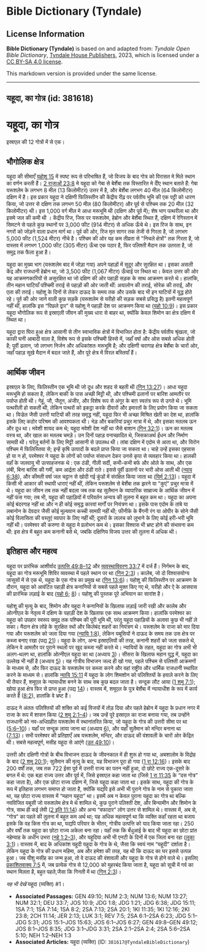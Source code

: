 # Bible Dictionary (Tyndale)

## License Information

**Bible Dictionary (Tyndale)** is based on and adapted from: _Tyndale Open Bible Dictionary_, [Tyndale House Publishers](https://tyndaleopenresources.com/), 2023, which is licensed under a [CC BY-SA 4.0 license](https://creativecommons.org/licenses/by-sa/4.0/legalcode.en).

This markdown version is provided under the same license.



--------------------------------

## यहूदा, का गोत्र (id: 381618)

यहूदा, का गोत्र
===============

इस्राएल की 12 गोत्रों में से एक।

भौगोलिक क्षेत्र
---------------

यहूदा की सीमाएँ [यहोशू 15](https://ref.ly/Josh15:1-Josh15:63) में स्पष्ट रूप से परिभाषित हैं, जो विजय के बाद गोत्र को विरासत मे मिले स्थान का वर्णन करती हैं। [2 राजाओं 23:8](https://ref.ly/2Kgs23:8) मे यहूदा को गेबा से बेर्शेबा तक विस्तारित मे दीेए स्थान बताते हैं: गेबा यरूशलेम के लगभग 8 मील (13 किलोमीटर) उत्तर में है, और बेर्शेबा लगभग 40 मील (64 किलोमीटर) दक्षिण में है। इस प्रकार यहूदा ने दक्षिणी फिलिस्तीन की केंद्रीय रीढ़ पर पर्वतीय भूमि की एक पट्टी को धारण किया, जो उत्तर से दक्षिण तक लगभग 50 मील (80 किलोमीटर) और पूर्व से पश्चिम तक 20 मील (32 किलोमीटर) थी। इस 1,000 वर्ग मील मे आधा मरूभूमि थी (दक्षिण और पूर्व में); शेष भाग पत्थरीला था और इसमे जल की कमी थी । केंद्रीय रिज, जिस पर यरूशलेम, हेब्रोन और बेर्शेबा स्थित हैं, दक्षिण में रेगिस्तान में सिमटने से पहले कुछ स्थानों पर 3,000 फीट (914 मीटर) से अधिक ऊँचे थे। इस रिज के साथ, इन नगरों को जोड़ने वाला प्रधान मार्ग था। पूर्व की ओर, रिज मृत सागर तक तेजी से गिरता है, जो लगभग 5,000 फीट (1,524 मीटर) नीचे है। पश्चिम की ओर यह कम तीव्रता से "निचले क्षेत्रों" तक गिरता है, जो वास्तव में लगभग 1,000 फीट (305 मीटर) ऊँचा एक पठार है, फिर पलिश्ती मैदान तक उतरता है, जो समुद्र तक फैला हुआ है।

यहूदा का मुख्य भाग (यरूशलेम बाद में जोड़ा गया) अपने पहाड़ों में सुदूर और सुरक्षित था। इसका असली केंद्र और राजधानी हेब्रोन था, जो 3,500 फीट (1,067 मीटर) ऊँचाई पर स्थित था। केवल उत्तर की ओर यह आक्रमणकारियों से असुरक्षित था जो दक्षिण की ओर पहाड़ी सड़क के साथ आक्रमण करते थे। हालांकि, तीन महान घाटियाँ पश्चिमी तराई से पहाड़ों की ओर जाती थीं: अयालोन की तराई, सोरेक की तराई, और एला की तराई। यहोशू के दिनों से लेकर दाऊद के समय तक और उसके बाद भी इन घाटियों में युद्ध होते रहे। पूर्व की ओर जाने वाली कुछ सड़कें (यरूशलेम से यरीहो की सड़क सबसे प्रसिद्ध है) इतनी महत्वपूर्ण नहीं थीं, हालांकि इस “पिछले द्वार” से यहोशू ने पहाड़ी देश पर आक्रमण किया था ([यहो 10:9](https://ref.ly/Josh10:9))। इस प्रकार यहूदा भौगोलिक रूप से इस्राएली जीवन की मुख्य धारा से बाहर था, क्योंकि केवल शिमोन का क्षेत्र दक्षिण में स्थित था।

यहूदा द्वारा घिरा हुआ क्षेत्र आसानी से तीन स्वाभाविक क्षेत्रों में विभाजित होता है: केंद्रीय पर्वतीय श्रृंखला, जो काफी घनी आबादी वाला है, विशेष रूप से इसके पश्चिमी हिस्से में, जहाँ वर्षा और ओस सबसे अधिक होती है; पूर्वी ढलान, जो लगभग निर्जन और अधिकांशतः मरूभूमि है; और दक्षिणी चरागाह क्षेत्र बेर्शेबा के चारों ओर, जहाँ पहाड़ सूखे मैदान में बदल जाते हैं, और पूरे क्षेत्र में विरल बस्तियाँ हैं।

आर्थिक जीवन
-----------

इस्राएल के लिए, फिलिस्तीन एक भूमि थी जो दूध और शहद से बहती थी ([गिन 13:27](https://ref.ly/Num13:27))। आधा यहूदा मरूभूमि हो सकता है, लेकिन बाकी के पास अच्छी मिट्टी थी, और पश्चिमी ढलानों पर बारिश आमतौर पर पर्याप्त होती थी। गेहूं, जौ, जैतून, अंजीर, और विशेष रूप से अंगूर के बाग़ स्वतंत्र रूप से उगते थे। भूमि पत्थरीली हो सकती थी, लेकिन पत्थरों को इकट्ठा करके दीवारों और इमारतों के लिए प्रयोग किया जा सकता था। यिज्रेल जैसी उत्तरी घाटियों की तरह समृद्ध नहीं, यहूदा फिर भी अच्छा मिश्रित खेती का देश था, हालांकि इसके लिए कठोर परिश्रम की आवश्यकता थी। भेड़ और बकरियां प्रचुर मात्रा में थे, और इसका मतलब ऊन और दूध था। मवेशी शायद कम थे; यहूदा मवेशी देश नहीं था जैसे बाशान ([गिन 32:1](https://ref.ly/Num32:1))। ऊन का मतलब वस्त्र था, और खाल का मतलब चमड़े। उन दिनों पहाड़ वनाच्छादित थे, जिसकाअर्थ ईंधन और निर्माण सामग्री थी। घरेलू बर्तनों के लिए मिट्टी आसानी से उपलब्ध थी। तांबा दक्षिण में एदोम से आता था, और यिरोन पश्चिम में फिलिस्तिया से; इन्हें कृषि उत्पादों के बदले प्राप्त किया जा सकता था। चाहे उन्हें इसका एहसास हो या न हो, परमेश्वर ने यहूदा के लोगों को पर्याप्त संसाधन देकर उनसे कृपा से व्यवहार किया था। हालकी वहाँ के जलवायु भी उत्साहजनक थे : एक ठंडी, गीली सर्दी, कभी\-कभी बर्फ और ओले के साथ, और एक लंबी, बिना बारिश की गर्मी, कम आर्द्रता और ठंडी राते। इससे पूर्वी ढलानों पर भारी ओस आती थी ([न्याय 6:38](https://ref.ly/Judg6:38)), और कीमती वर्षा जल चट्टान से खोदी गई कुंडों में संरक्षित किया जाता था ([यिर्म 2:13](https://ref.ly/Jer2:13))। यहूदा में किसी भी आकार की स्थायी धाराएं नहीं थीं, लेकिन यरूशलेम से बेर्शेबा तक झरने या "कुएं" प्रचुर मात्रा में थे। यहूदा का जीवन तब तक नहीं बदला जब तक वह सुलैमान के व्यापारिक साम्राज्य के आर्थिक जीवन में नहीं फंस गया; तब भी, यहूदा की पहाड़ियों में परिवर्तन अन्यत्र की तुलना में बहुत कम था। यहूदा का अपना कोई बंदरगाह नहीं था और न ही कोई समृद्ध कारवां मार्गों पर नियंत्रण था। इसके पास एदोम के तांबे या लबानोन के देवदार जैसी कोई मूल्यवान कच्ची सामग्री नहीं थी; फीनीके के बैंगनी रंग या ओपीर के सोने जैसी कोई विलासिता की वस्तुएं व्यापार के लिए नहीं थीं; दूसरों के लालच को लुभाने के लिए कोई हरी\-भरी भूमि नहीं थी। परमेश्वर की करुणा से यहूदा मे प्रलोभन कम थे। इसका विश्वास भी भ्रष्ट होने की संभावना कम थी: इस क्षेत्र में बहुत कम कनानी बसे थे, जबकि दक्षिणिय विजय उत्तर की तुलना में अधिक थी।

इतिहास और महत्व
---------------

यहूदा पर प्रारंभिक आशीर्वाद [उत्पत्ति 49:8–12](https://ref.ly/Gen49:8-Gen49:12) और [व्यवस्थाविवरण 33:7](https://ref.ly/Deut33:7) में दर्ज हैं। निर्गमन के बाद, यहूदा का गोत्र मरूभूमि शिविर व्यवस्था में पहले स्थान पर था ([गिन 2:3](https://ref.ly/Num2:3))। कालेब, जो दो विश्वासयोग्य जासूसों में से एक थे, यहूदा के एक गोत्र का प्रमुख था ([गिन 13:6](https://ref.ly/Num13:6))। यहोशू की फिलिस्तीन पर आक्रमण के दौरान, यहूदा को आवंटित पहाड़ी क्षेत्र कनानियों से सबसे पहले मुक्त किए गए थे, यरीहो और ऐ के आसपास की प्रारंभिक लड़ाई के बाद ([यहो 6](https://ref.ly/Josh6:1-Josh6:27); [8](https://ref.ly/Josh8:1-Josh8:35))। यहोशू की पुस्तक पूरे अभियान का सारांश है।

यहोशू की मृत्यु के बाद, शिमोन और यहूदा ने कनानियों के खिलाफ लड़ाई जारी रखी और कालेब और ओत्नीएल के नेतृत्व में दक्षिण के पहाड़ी देश के खिलाफ एक साथ आक्रमण किया। हालांकि परमेश्वर का यहूदा को उपहार स्वरूप समुद्र तक पश्चिम की पूरी भूमि थी, परंतु यहूदा पहाड़ियों के अलावा कुछ भी नहीं ले सका। मैदान क्षेत्र लोहे के सुरक्षित रथों और किलेबंद शहरों का नियंत्रण थे। यरूशलेम के राजा को मार दिया गया और यरूशलेम को जला दिया गया ([न्यायि 1:8](https://ref.ly/Judg1:8)), लेकिन यबूसियों ने दाऊद के समय तक उस क्षेत्र पर कब्जा बनाए रखा (पद्य [21](https://ref.ly/Judg1:21))। यहूदा के लोग, अन्य इस्राएलियों की तरह, कनानी शहरों को जला सकते थे, लेकिन वे आमतौर पर पुराने स्थलों पर खुद कब्जा नहीं करते थे। न्यायियों के तहत, यहूदा का गोत्र अभी भी अलग\-थलग था, हालांकि ओत्नीएल यहूदा का था (अध्याय [3](https://ref.ly/Judg3:1-Judg3:31))। सीसरा के खिलाफ महान युद्ध में, यहूदा का उल्लेख भी नहीं है (अध्याय [5](https://ref.ly/Judg5:1-Judg5:31))। यह गोत्रीय विभाजन जल्द ही खो गया, पहले पश्चिम से पलिश्ती आक्रमणों के माध्यम से, और फिर दाऊद के यरूशलेम पर कब्जा करने और वहां राष्ट्रीय और धार्मिक राजधानी स्थापित करने के माध्यम से। हालांकि [न्यायि 15:11](https://ref.ly/Judg15:11) में यहूदा के लोग शिमशोन को पलिश्तियों के हवाले करने के लिए भी तैयार हैं, शमूएल के न्यायाधीश बनने के साथ सब कुछ बदल जाता है। सन्दूक लौट आया ([1 शमू 7:1](https://ref.ly/1Sam7:1)); खोया हुआ क्षेत्र फिर से प्राप्त हुआ (पद्य [14](https://ref.ly/1Sam7:14))। वास्तव में, शमूएल के पुत्र बेर्शेबा में न्यायाधीश के रूप में कार्य करते हैं ([8:2](https://ref.ly/1Sam8:2)), हालांकि वे भ्रष्ट हैं।

दाऊद ने अंततः पलिश्तियों की शक्ति को कई विजयों में तोड़ दिया और पहले हेब्रोन में यहूदा के प्रधान नगर में राजा के रूप में शासन किया ([2 शमू 2:1–4](https://ref.ly/2Sam2:1-2Sam2:4))। जब उन्हें पूरे इस्राएल का राजा बनाया गया, तब उन्होंने राजधानी को नव\-अधिग्रहीत यरूशलेम में स्थानांतरित किया, जो यहूदा के गोत्र की उत्तरी सीमा पर था ([5:6–10](https://ref.ly/2Sam5:6-2Sam5:10))। यहाँ पर सन्दूक लाया जाना था (अध्याय [6](https://ref.ly/2Sam6:1-2Sam6:23)), और यहाँ सुलैमान को मन्दिर बनाना था ([7:13](https://ref.ly/2Sam7:13))। सभी परमेश्वर की प्रतिज्ञाएँ अब यरूशलेम, मन्दिर, और दाऊद की वंशावली के चारों ओर केंद्रित थी। सबसे महत्वपूर्ण, मसीह यहूदा से आएंगे ([उत 49:10](https://ref.ly/Gen49:10))।

उत्तरी और दक्षिणी गोत्रों के बीच विभाजन दाऊद के जीवनकाल में ही शुरू हो गया था, अबशालोम के विद्रोह के बाद ([2 शमू 20:1](https://ref.ly/2Sam20:1)); सुलैमान की मृत्यु के बाद, यह विभाजन पूरा हो गया ([1 रा 12:16](https://ref.ly/1Kgs12:16))। इसके बाद 200 वर्षों तक, जब तक 722 ईसा पूर्व में उत्तरी राज्य का पतन नहीं हुआ, दो छोटे राज्य एक\-दूसरे के बगल में थे: एक बड़ा राज्य उत्तर और पूर्व में, जिसे इस्राएल कहा जाता था (जिसे [1 रा 11:35](https://ref.ly/1Kgs11:35) के “दस गोत्र” कहा जाता है), और एक छोटा राज्य दक्षिण में, जिसे यहूदा कहा जाता था। इसके साथ, यहूदा की गोत्र के रूप में इतिहास लगभग समाप्त हो जाता है, क्योंकि यद्यपि इसे अभी भी पुराने गोत्र के नाम से पुकारा जाता था, यह छोटा राज्य वास्तव में “महान यहूदा” था। इसमें अब न केवल पुराना यहूदा का गोत्र था बल्कि नवविजित यबूसी जो यरूशलेम क्षेत्र मे थे शामिल थे, कुछ पुराने पलिश्ती देश, और बिन्यामीन और शिमोन के गोत्र, साथ ही कई लेवी ([2 इति 11:14](https://ref.ly/2Chr11:14)) और अन्य “वफादार” लोग उत्तर से शामिल थे। वास्तव में, अब से, “गोत्र” का पहले की तुलना में बहुत कम अर्थ था; यह अधिक महत्वपूर्ण था कि व्यक्ति कहाँ रहता था बजाय इसके कि वह किस गोत्र का था, यद्यपि परिवार के भीतर, गोत्रीय उत्पत्ति को याद किया जाता रहा। 250 और वर्षों तक यहूदा का छोटा राज्य अकेला बना रहा। यहाँ तक कि बँधुआई के बाद भी यहूदा का छोटा प्रांत नहेम्याह के अधीन उभरा ([नहे 1:2–3](https://ref.ly/Neh1:2-Neh1:3)), और यहूदिया अभी भी एनटी के दिनों में एक जिला बना रहा ([लूका 3:1](https://ref.ly/Luke3:1))। वास्तव में, बाद के अधिकांश यहूदी यहूदा के गोत्र के थे, जैसा कि स्वयं नाम “यहूदी” दर्शाता है। लेकिन यहूदा के गोत्र की प्रधान महिमा, अब और हमेशा की तरह, यह थी कि दाऊद का घर इससे उत्पन्न हुआ। जब यीशु मसीह का जन्म हुआ, तो वे दाऊद की वंशावली और यहूदा के गोत्र से होने वाले थे। इसलिए [प्रकाशितवाक्य 7:5](https://ref.ly/Rev7:5) में, जब प्रत्येक गोत्र से 12,000 को मुहरबंद किया जाता है, यहूदा को सूची में गर्व का स्थान मिलता है, बहुत पहले,जैसा कि गिनती में था ([गिन 2:3](https://ref.ly/Num2:3))।

*यह भी देखें* यहूदा (व्यक्ति) \#1। 

* **Associated Passages:** GEN 49:10; NUM 2:3; NUM 13:6; NUM 13:27; NUM 32:1; DEU 33:7; JOS 10:9; JDG 1:8; JDG 1:21; JDG 6:38; JDG 15:11; 1SA 7:1; 1SA 7:14; 1SA 8:2; 2SA 7:13; 2SA 20:1; 1KI 11:35; 1KI 12:16; 2KI 23:8; 2CH 11:14; JER 2:13; LUK 3:1; REV 7:5; 2SA 6:1–2SA 6:23; JDG 5:1–JDG 5:31; JOS 15:1–JOS 15:63; JOS 6:1–JOS 6:27; GEN 49:8–GEN 49:12; JOS 8:1–JOS 8:35; JDG 3:1–JDG 3:31; 2SA 2:1–2SA 2:4; 2SA 5:6–2SA 5:10; NEH 1:2–NEH 1:3
* **Associated Articles:** यहूदा (व्यक्ति) (ID: `381617@TyndaleBibleDictionary`)

